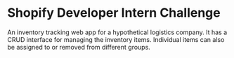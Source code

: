 # Shopify Developer Intern Challenge

An inventory tracking web app for a hypothetical logistics company. It has a CRUD interface for managing the inventory
items. Individual items can also be assigned to or removed from different groups.
